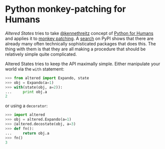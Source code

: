 Python monkey-patching for Humans
===================================

*Altered States* tries to take
[@kennethreitz](https://github.com/kennethreitz) concept of [Python
for Humans](http://python-for-humans.heroku.com/) and applies it to
[monkey patching](http://en.wikipedia.org/wiki/Monkey_patch). A
[search](http://pypi.python.org/pypi?%3Aaction=search&term=monkey+patch)
on PyPI shows that there are already many often technically
sophisticated packages that does this. The thing with them is that
they are all making a procedure that should be relatively simple quite
complicated.

Altered States tries to keep the API maximally simple. Either
manipulate your world via the `with` statement:

```python
>>> from altered import Expando, state
>>> obj = Expando(a=1)
>>> with(state(obj, a=2)):
...     print obj.a
2
```

or using a `decorator`:

```python
>>> import altered
>>> obj = altered.Expando(a=1)
>>> @altered.decostate(obj, a=3)
>>> def fn():
...     return obj.a
>>> fn()
3
```
